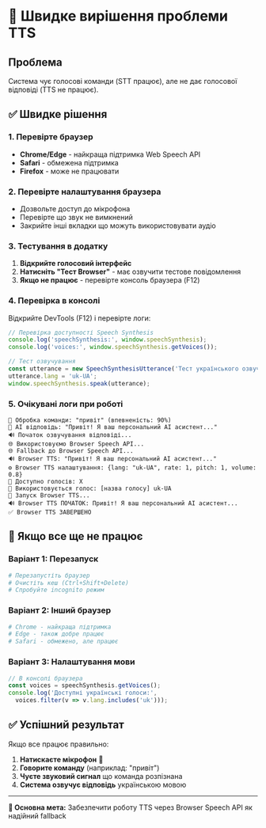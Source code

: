 # 🎤 Швидке вирішення проблеми TTS

## Проблема
Система чує голосові команди (STT працює), але не дає голосової відповіді (TTS не працює).

## ✅ Швидке рішення

### 1. Перевірте браузер
- **Chrome/Edge** - найкраща підтримка Web Speech API
- **Safari** - обмежена підтримка
- **Firefox** - може не працювати

### 2. Перевірте налаштування браузера
- Дозвольте доступ до мікрофона
- Перевірте що звук не вимкнений
- Закрийте інші вкладки що можуть використовувати аудіо

### 3. Тестування в додатку

1. **Відкрийте голосовий інтерфейс**
2. **Натисніть "Тест Browser"** - має озвучити тестове повідомлення
3. **Якщо не працює** - перевірте консоль браузера (F12)

### 4. Перевірка в консолі

Відкрийте DevTools (F12) і перевірте логи:

```javascript
// Перевірка доступності Speech Synthesis
console.log('speechSynthesis:', window.speechSynthesis);
console.log('voices:', window.speechSynthesis.getVoices());

// Тест озвучування
const utterance = new SpeechSynthesisUtterance('Тест українського озвучування');
utterance.lang = 'uk-UA';
window.speechSynthesis.speak(utterance);
```

### 5. Очікувані логи при роботі

```
🎤 Обробка команди: "привіт" (впевненість: 90%)
🤖 AI відповідь: "Привіт! Я ваш персональний AI асистент..."
🔊 Початок озвучування відповіді...
🌐 Використовуємо Browser Speech API...
🌐 Fallback до Browser Speech API...
🔊 Browser TTS: "Привіт! Я ваш персональний AI асистент..."
⚙️ Browser TTS налаштування: {lang: "uk-UA", rate: 1, pitch: 1, volume: 0.8}
🎤 Доступно голосів: X
🎵 Використовується голос: [назва голосу] uk-UA
🚀 Запуск Browser TTS...
🔊 Browser TTS ПОЧАТОК: Привіт! Я ваш персональний AI асистент...
✅ Browser TTS ЗАВЕРШЕНО
```

## 🚨 Якщо все ще не працює

### Варіант 1: Перезапуск
```bash
# Перезапустіть браузер
# Очистіть кеш (Ctrl+Shift+Delete)
# Спробуйте incognito режим
```

### Варіант 2: Інший браузер
```bash
# Chrome - найкраща підтримка
# Edge - також добре працює  
# Safari - обмежено, але працює
```

### Варіант 3: Налаштування мови
```javascript
// В консолі браузера
const voices = speechSynthesis.getVoices();
console.log('Доступні українські голоси:', 
  voices.filter(v => v.lang.includes('uk')));
```

## ✅ Успішний результат

Якщо все працює правильно:

1. **Натискаєте мікрофон** 🎤
2. **Говорите команду** (наприклад: "привіт")  
3. **Чуєте звуковий сигнал** що команда розпізнана
4. **Система озвучує відповідь** українською мовою

---

**🎯 Основна мета:** Забезпечити роботу TTS через Browser Speech API як надійний fallback
